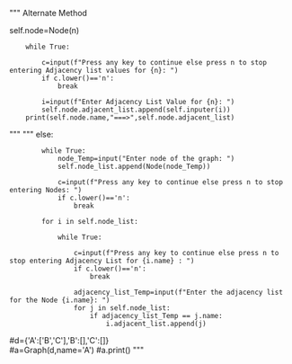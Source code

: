 """
Alternate Method

self.node=Node(n)
        
        while True:

            c=input(f"Press any key to continue else press n to stop entering Adjacency list values for {n}: ")
            if c.lower()=='n':
                break
            
            i=input(f"Enter Adjacency List Value for {n}: ")
            self.node.adjacent_list.append(self.inputer(i))   
        print(self.node.name,"===>",self.node.adjacent_list)
"""
"""
else:

            while True:
                node_Temp=input("Enter node of the graph: ")
                self.node_list.append(Node(node_Temp))

                c=input(f"Press any key to continue else press n to stop entering Nodes: ")
                if c.lower()=='n':
                    break

            for i in self.node_list:

                while True:

                    c=input(f"Press any key to continue else press n to stop entering Adjacency List for {i.name} : ")
                    if c.lower()=='n':
                        break

                    adjacency_list_Temp=input(f"Enter the adjacency list for the Node {i.name}: ")
                    for j in self.node_list:
                        if adjacency_list_Temp == j.name:
                            i.adjacent_list.append(j)


#d={'A':['B','C'],'B':[],'C':[]}                        
#a=Graph(d,name='A')
#a.print()
"""